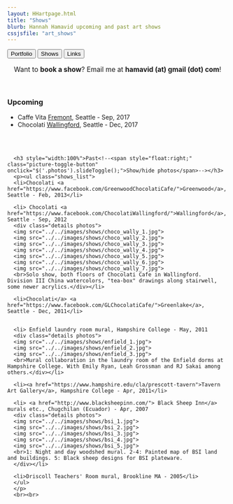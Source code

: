 ```yaml
---
layout: HHartpage.html
title: "Shows"
blurb: Hannah Hamavid upcoming and past art shows
cssjsfile: "art_shows"
---
```

<a href="../portfolio"><button class="btn white">Portfolio</button></a>
      <a href="../shows"><button class="btn"></i>Shows</button></a>
      <a href="../links"><button class="btn white"></i>Links</button></a>
    </nav>
  </header>

<!-- Main content -->
<div class="container" id="shows">
    <!--<div id="bookshow">
      <h3 style="text-align:center;">Book a show</h3>
      <p style="text-align:center;">Want to decorate your caf&#xE9;, school, or basement with my art? Please <a href="../../about" style="text-decoration:underline;">contact me</a> for details.</p><br>
    </div>-->
    <p style="font-size:1.1em;text-align:center;">Want to <span style="font-weight:bold;">book a show</span>? Email me at <span class="text-teal" style="font-weight:bold;">hamavid (at) gmail (dot) com</span>!</p>

<div id="mainshows">
      <br>
      <h3>Upcoming</h3>
      <p><ul class="shows_list">
      <li>Caffe Vita <a href="http://www.caffevita.com/locations/wa/fremont">Fremont</a>, Seattle - Sep, 2017</li>
      <li>Chocolati <a href="https://www.facebook.com/ChocolatiWallingford/">Wallingford</a>, Seattle - Dec, 2017</li>
      </ul></p><br><br>

      <h3 style="width:100%">Past<!--<span style="float:right;" class="picture-toggle-button" onclick="$('.photos').slideToggle();">Show/hide photos</span>--></h3>
      <p><ul class="shows_list">
      <li>Chocolati <a href="https://www.facebook.com/GreenwoodChocolatiCafe/">Greenwood</a>, Seattle - Feb, 2013</li>

      <li> Chocolati <a href="https://www.facebook.com/ChocolatiWallingford/">Wallingford</a>, Seattle - Sep, 2012
      <div class="details photos">
      <img src="../../images/shows/choco_wally_1.jpg">
      <img src="../../images/shows/choco_wally_2.jpg">
      <img src="../../images/shows/choco_wally_3.jpg">
      <img src="../../images/shows/choco_wally_4.jpg">
      <img src="../../images/shows/choco_wally_5.jpg">
      <img src="../../images/shows/choco_wally_6.jpg">
      <img src="../../images/shows/choco_wally_7.jpg">
      <br>Solo show, both floors of Chocolati Cafe in Wallingford. Division III China watercolors, "tea-box" drawings along stairwell, some newer acrylics.</div></li>

      <li>Chocolati</a> <a href="https://www.facebook.com/GLChocolatiCafe/">Greenlake</a>, Seattle - Dec, 2011</li>


      <li> Enfield laundry room mural, Hampshire College - May, 2011
      <div class="details photos">
      <img src="../../images/shows/enfield_1.jpg">
      <img src="../../images/shows/enfield_2.jpg">
      <img src="../../images/shows/enfield_3.jpg">
      <br>Mural collaboration in the laundry room of the Enfield dorms at Hampshire College. With Emily Ryan, Leah Grossman and RJ Sakai among others.</div></li>

      <li><a href="https://www.hampshire.edu/cla/prescott-tavern">Tavern Art Gallery</a>, Hampshire College - Apr, 2011</li> 

      <li> <a href="http://www.blacksheepinn.com/"> Black Sheep Inn</a> murals etc., Chugchilan (Ecuador) - Apr, 2007
      <div class="details photos">
      <img src="../../images/shows/bsi_1.jpg">
      <img src="../../images/shows/bsi_2.jpg">
      <img src="../../images/shows/bsi_3.jpg">
      <img src="../../images/shows/bsi_4.jpg">
      <img src="../../images/shows/bsi_5.jpg">
      <br>1: Night and day woodshed mural. 2-4: Painted map of BSI land and buildings. 5: Black sheep designs for BSI plateware.
      </div></li>

      <li>Driscoll Teachers' Room mural, Brookline MA - 2005</li>
      </ul>
      </p>
      <br><br>
</div>
</div>
</div>
